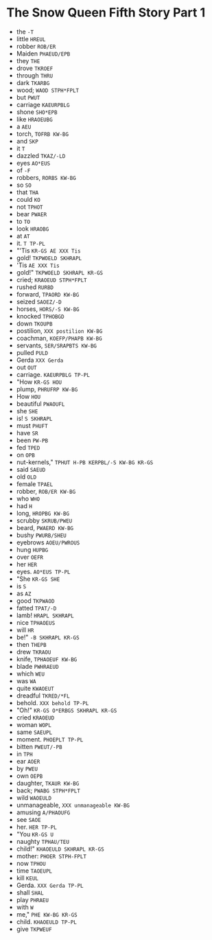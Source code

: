 # The Snow Queen Fifth Story Part 1

* the `-T`
* little `HREUL`
* robber `ROB/ER`
* Maiden `PHAEUD/EPB`
* they `THE`
* drove `TKROEF`
* through `THRU`
* dark `TKARBG`
* wood; `WAOD STPH*FPLT`
* but `PWUT`
* carriage `KAEURPBLG`
* shone `SHO*EPB`
* like `HRAOEUBG`
* a `AEU`
* torch, `TOFRB KW-BG`
* and `SKP`
* it `T`
* dazzled `TKAZ/-LD`
* eyes `AO*EUS`
* of `-F`
* robbers, `RORBS KW-BG`
* so `SO`
* that `THA`
* could `KO`
* not `TPHOT`
* bear `PWAER`
* to `TO`
* look `HRAOBG`
* at `AT`
* it. `T TP-PL`
* "'Tis `KR-GS AE XXX Tis`
* gold! `TKPWOELD SKHRAPL`
* 'Tis `AE XXX Tis`
* gold!" `TKPWOELD SKHRAPL KR-GS`
* cried; `KRAOEUD STPH*FPLT`
* rushed `RURBD`
* forward, `TPAORD KW-BG`
* seized `SAOEZ/-D`
* horses, `HORS/-S KW-BG`
* knocked `TPHOBGD`
* down `TKOUPB`
* postilion, `XXX postilion KW-BG`
* coachman, `KOEFP/PHAPB KW-BG`
* servants, `SER/SRAPBTS KW-BG`
* pulled `PULD`
* Gerda `XXX Gerda`
* out `OUT`
* carriage. `KAEURPBLG TP-PL`
* "How `KR-GS HOU`
* plump, `PHRUFRP KW-BG`
* How `HOU`
* beautiful `PWAOUFL`
* she `SHE`
* is! `S SKHRAPL`
* must `PHUFT`
* have `SR`
* been `PW-PB`
* fed `TPED`
* on `OPB`
* nut-kernels," `TPHUT H-PB KERPBL/-S KW-BG KR-GS`
* said `SAEUD`
* old `OLD`
* female `TPAEL`
* robber, `ROB/ER KW-BG`
* who `WHO`
* had `H`
* long, `HROPBG KW-BG`
* scrubby `SKRUB/PWEU`
* beard, `PWAERD KW-BG`
* bushy `PWURB/SHEU`
* eyebrows `AOEU/PWROUS`
* hung `HUPBG`
* over `OEFR`
* her `HER`
* eyes. `AO*EUS TP-PL`
* "She `KR-GS SHE`
* is `S`
* as `AZ`
* good `TKPWAOD`
* fatted `TPAT/-D`
* lamb! `HRAPL SKHRAPL`
* nice `TPHAOEUS`
* will `HR`
* be!" `-B SKHRAPL KR-GS`
* then `THEPB`
* drew `TKRAOU`
* knife, `TPHAOEUF KW-BG`
* blade `PWHRAEUD`
* which `WEU`
* was `WA`
* quite `KWAOEUT`
* dreadful `TKRED/*FL`
* behold. `XXX behold TP-PL`
* "Oh!" `KR-GS O*ERBGS SKHRAPL KR-GS`
* cried `KRAOEUD`
* woman `WOPL`
* same `SAEUPL`
* moment. `PHOEPLT TP-PL`
* bitten `PWEUT/-PB`
* in `TPH`
* ear `AOER`
* by `PWEU`
* own `OEPB`
* daughter, `TKAUR KW-BG`
* back; `PWABG STPH*FPLT`
* wild `WAOEULD`
* unmanageable, `XXX unmanageable KW-BG`
* amusing `A/PHAOUFG`
* see `SAOE`
* her. `HER TP-PL`
* "You `KR-GS U`
* naughty `TPHAU/TEU`
* child!" `KHAOEULD SKHRAPL KR-GS`
* mother: `PHOER STPH-FPLT`
* now `TPHOU`
* time `TAOEUPL`
* kill `KEUL`
* Gerda. `XXX Gerda TP-PL`
* shall `SHAL`
* play `PHRAEU`
* with `W`
* me," `PHE KW-BG KR-GS`
* child. `KHAOEULD TP-PL`
* give `TKPWEUF`

